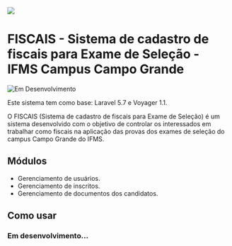 ![](https://raw.githubusercontent.com/ifms-na/siai-ifms-na/master/app/assets/images/logo_ifms.png?token=ABT0W4aSOnogYpUeUhFZlcp1WgNYR34Gks5Yv3kuwA%3D%3D)


# FISCAIS - Sistema de cadastro de fiscais para Exame de Seleção - IFMS Campus Campo Grande

![Em Desenvolvimento](http://messages.hellobits.com/success.svg?message=Em%20Desenvolvimento)

Este sistema tem como base: Laravel 5.7 e Voyager 1.1.

O FISCAIS (Sistema de cadastro de fiscais para Exame de Seleção) é um sistema desenvolvido com o objetivo de controlar os interessados em trabalhar como fiscais na aplicação das provas dos exames de seleção do campus Campo Grande do IFMS.

## Módulos

 - Gerenciamento de usuários.
 - Gerenciamento de inscritos.
 - Gerenciamento de documentos dos candidatos.

## Como usar

### Em desenvolvimento...

<!-- **Primeiro passo:** Clone o projeto

    git clone git@github.com:Braiani/enem.git

**Segundo passo:** Instalar as dependências do Laravel (Necessário ter Composer instalado)

    composer install --no-dev

**Terceiro passo:** Instalar o Voyager

    php artisan voyager:install

**Quarto passo:** Rodar as migrations e seeds necessárias

    php artisan migrate --seed

## Usuário padrão

Por padrão o SIVEN cria um usuário administrador, o qual poderá criar mais quantos usuários forem necessários. As credenciais são:

    usuário = admin@admin.com
    senha = admin -->

<!-- ## License

SIGEA usa a Licença MIT. Para mais detalhes [License](https://github.com/Braiani/sigea/blob/master/LICENSE) -->
